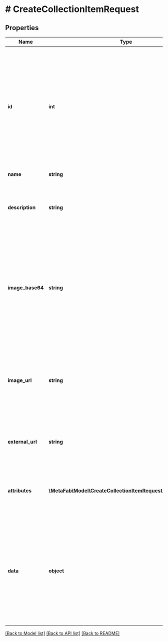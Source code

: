 # # CreateCollectionItemRequest

## Properties

Name | Type | Description | Notes
------------ | ------------- | ------------- | -------------
**id** | **int** | A unique itemId to use for this item within the collection. If an existing itemId is used, the current metadata will be overriden. Any number may be used.  The terms &#x60;itemId&#x60; and &#x60;collectionItemId&#x60; are used interchangeably and equivalent to one another throughout MetaFab documentation. |
**name** | **string** | The name of this item. |
**description** | **string** | A text description of this item. This is a great spot to include lore, game mechanics and more related to this item. |
**image_base64** | **string** | A base64 string of the image for this item. Either &#x60;imageBase64&#x60; or &#x60;imageUrl&#x60; must be provided. Supported image formats are &#x60;jpg&#x60;, &#x60;jpeg&#x60;, &#x60;png&#x60;, &#x60;gif&#x60;. Recommended size of 1:1 aspect ratio and no more than 1500x1500 pixels. | [optional]
**image_url** | **string** | An external url that resolves to an image to use for this item. This can also be set to an ipfs:// uri. Recommended size of 1:1 aspect ratio and no more than 1500x1500 pixels. | [optional]
**external_url** | **string** | An optional URL where players can go to learn more about this item specifically, or your game, or any other link. | [optional]
**attributes** | [**\MetaFab\Model\CreateCollectionItemRequestAttributesInner[]**](CreateCollectionItemRequestAttributesInner.md) | An array of objects that conform with the [metadata attributes standard that can be found here](https://docs.opensea.io/docs/metadata-standards#attributes) | [optional]
**data** | **object** | An arbitrary object of data attached to the top level metadata object. This is useful for including data or resource URLs specific to your game. Such as URLs that point to 3D models, music files, bitmaps, or anything else you need to reference. | [optional]

[[Back to Model list]](../../README.md#models) [[Back to API list]](../../README.md#endpoints) [[Back to README]](../../README.md)
